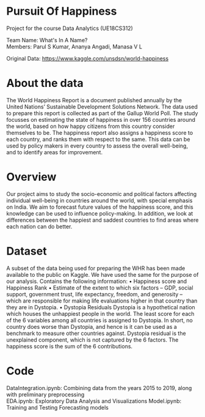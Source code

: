 # Pursuit Of Happiness
Project for the course Data Analytics (UE18CS312)

Team Name: What's In A Name?                                                                                                                                                  
Members: Parul S Kumar, Ananya Angadi, Manasa V L

Original Data: https://www.kaggle.com/unsdsn/world-happiness

# About the data
The World Happiness Report is a document published annually by the United Nations’ Sustainable Development Solutions Network. The data used to prepare this report is collected as part of the Gallup World Poll. The study focusses on estimating the state of happiness in over 156 countries around the world, based on how happy citizens from this country consider themselves to be. The happiness report also assigns a happiness score to each country, and ranks them with respect to the same. This data can be used by policy makers in every country to assess the overall well-being, and to identify areas for improvement.

# Overview
Our project aims to study the socio-economic and political factors affecting individual well-being in countries around the world, with special emphasis on India. We aim to forecast future values of the happiness score, and this knowledge can be used to influence policy-making. In addition, we look at differences between the happiest and saddest countries to find areas where each nation can do better.

# Dataset
A subset of the data being used for preparing the WHR has been made available to the public on Kaggle. We have used the same for the purpose of our analysis. Contains the following information:
•	Happiness score and Happiness Rank
•	Estimate of the extent to which six factors – GDP, social support, government trust, life expectancy, freedom, and generosity – which are responsible for making life evaluations higher in that country than they are in Dystopia.
•	Dystopia Residuals
Dystopia is a hypothetical nation which houses the unhappiest people in the world. The least score for each of the 6 variables among all countries is assigned to Dystopia. In short, no country does worse than Dystopia, and hence is it can be used as a benchmark to measure other countries against. Dystopia residual is the unexplained component, which is not captured by the 6 factors.
The happiness score is the sum of the 6 contributions.

# Code
DataIntegration.ipynb: Combining data from the years 2015 to 2019, along with preliminary preprocessing                                                                   
EDA.ipynb: Exploratory Data Analysis and Visualizations                                                                                                                            Model.ipynb: Training and Testing Forecasting models
